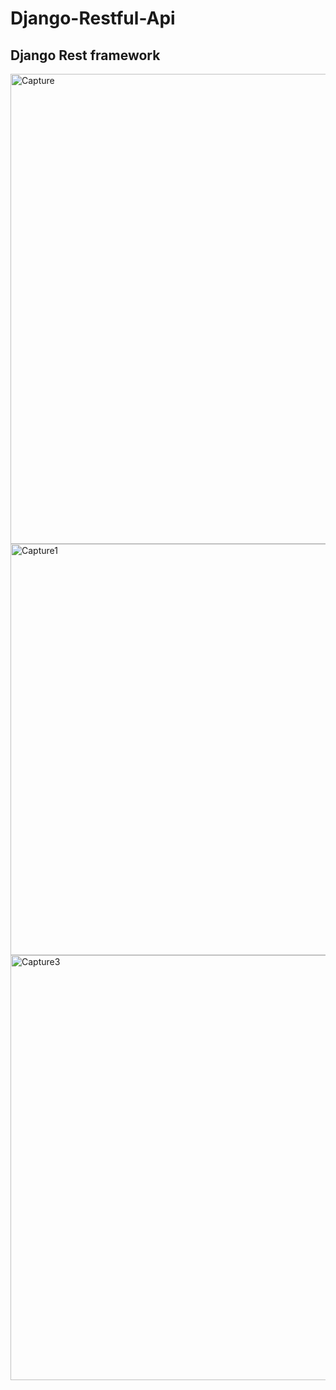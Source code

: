 # Django-Restful-Api
## Django Rest framework

<img width="752" alt="Capture" src="https://user-images.githubusercontent.com/69419106/116773175-812a6e00-aa71-11eb-8294-648ee238d28c.PNG">

<img width="658" alt="Capture1" src="https://user-images.githubusercontent.com/69419106/116773220-d23a6200-aa71-11eb-9a1c-895f6fe08ae0.PNG">

<img width="680" alt="Capture3" src="https://user-images.githubusercontent.com/69419106/116773242-00b83d00-aa72-11eb-830d-c9d62fd9ae11.PNG">
